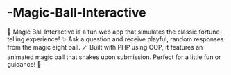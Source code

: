 # -Magic-Ball-Interactive
🎱 Magic Ball Interactive is a fun web app that simulates the classic fortune-telling experience! ✨ Ask a question and receive playful, random responses from the magic eight ball. 🪄 Built with PHP using OOP, it features an animated magic ball that shakes upon submission. Perfect for a little fun or guidance! 🚀

